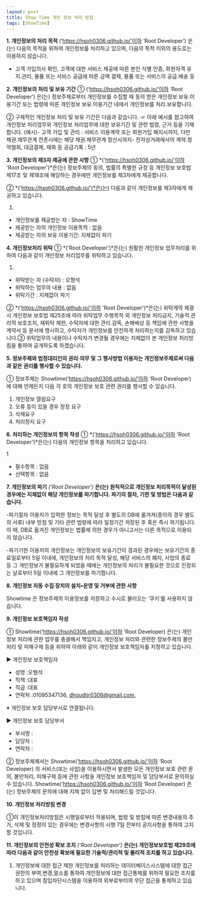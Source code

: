 ```yaml
---
layout: post
title: Show Time 개인 정보 처리 방침
tags: [ShowTime]
---
```

**1. 개인정보의 처리 목적** (‘https://hsoh0306.github.io/’이하 ‘Root Developer’) 은(는) 다음의 목적을 위하여 개인정보를 처리하고 있으며, 다음의 목적 이외의 용도로는 이용하지 않습니다. 
 - 고객 가입의사 확인, 고객에 대한 서비스 제공에 따른 본인 식별.인증, 회원자격 유지.관리, 물품 또는 서비스 공급에 따른 금액 결제, 물품 또는 서비스의 공급.배송 등 
 
**2. 개인정보의 처리 및 보유 기간**
① (‘https://hsoh0306.github.io/’이하 ‘Root Developer’) 은(는) 정보주체로부터 개인정보를 수집할 때 동의 받은 개인정보 보유․이용기간 또는 법령에 따른 개인정보 보유․이용기간 내에서 개인정보를 처리․보유합니다.

② 구체적인 개인정보 처리 및 보유 기간은 다음과 같습니다.
☞ 아래 예시를 참고하여 개인정보 처리업무와 개인정보 처리업무에 대한 보유기간 및 관련 법령, 근거 등을 기재합니다.
(예시)- 고객 가입 및 관리 : 서비스 이용계약 또는 회원가입 해지시까지, 다만 채권․채무관계 잔존시에는 해당 채권․채무관계 정산시까지- 전자상거래에서의 계약․청약철회, 대금결제, 재화 등 공급기록 : 5년

**3. 개인정보의 제3자 제공에 관한 사항** ① *('https://hsoh0306.github.io/'이하 'Root Developer')*은(는) 정보주체의 동의, 법률의 특별한 규정 등 개인정보 보호법 제17조 및 제18조에 해당하는 경우에만 개인정보를 제3자에게 제공합니다.

② *('https://hsoh0306.github.io/')*은(는) 다음과 같이 개인정보를 제3자에게 제공하고 있습니다.

1. 
- 개인정보를 제공받는 자 : ShowTime
- 제공받는 자의 개인정보 이용목적 : 없음
- 제공받는 자의 보유.이용기간: 지체없이 파기

**4. 개인정보처리 위탁** 
① *('Root Developer')*은(는) 원활한 개인정보 업무처리를 위하여 다음과 같이 개인정보 처리업무를 위탁하고 있습니다.

1. 
- 위탁받는 자 (수탁자) : 오형석
- 위탁하는 업무의 내용 : 없음
- 위탁기간 : 지체없이 파기

② *('https://hsoh0306.github.io/'이하 'Root Developer')*은(는) 위탁계약 체결시 개인정보 보호법 제25조에 따라 위탁업무 수행목적 외 개인정보 처리금지, 기술적․관리적 보호조치, 재위탁 제한, 수탁자에 대한 관리․감독, 손해배상 등 책임에 관한 사항을 계약서 등 문서에 명시하고, 수탁자가 개인정보를 안전하게 처리하는지를 감독하고 있습니다.③ 위탁업무의 내용이나 수탁자가 변경될 경우에는 지체없이 본 개인정보 처리방침을 통하여 공개하도록 하겠습니다.

**5. 정보주체와 법정대리인의 권리·의무 및 그 행사방법 이용자는 개인정보주체로써 다음과 같은 권리를 행사할 수 있습니다.**

① 정보주체는 Showtime(‘https://hsoh0306.github.io/’이하 ‘Root Developer) 에 대해 언제든지 다음 각 호의 개인정보 보호 관련 권리를 행사할 수 있습니다.

1. 개인정보 열람요구 
2. 오류 등이 있을 경우 정정 요구 
3. 삭제요구 
4. 처리정지 요구

**6. 처리하는 개인정보의 항목 작성**
① *('https://hsoh0306.github.io/'이하 'Root Developer')*은(는) 다음의 개인정보 항목을 처리하고 있습니다.

1
- 필수항목 : 없음
- 선택항목 : 없음

**7. 개인정보의 파기** *('Root Developer')* **은(는) 원칙적으로 개인정보 처리목적이 달성된 경우에는 지체없이 해당 개인정보를 파기합니다. 파기의 절차, 기한 및 방법은 다음과 같습니다.**

-파기절차
이용자가 입력한 정보는 목적 달성 후 별도의 DB에 옮겨져(종이의 경우 별도의 서류) 내부 방침 및 기타 관련 법령에 따라 일정기간 저장된 후 혹은 즉시 파기됩니다. 이 때, DB로 옮겨진 개인정보는 법률에 의한 경우가 아니고서는 다른 목적으로 이용되지 않습니다.

-파기기한
이용자의 개인정보는 개인정보의 보유기간이 경과된 경우에는 보유기간의 종료일로부터 5일 이내에, 개인정보의 처리 목적 달성, 해당 서비스의 폐지, 사업의 종료 등 그 개인정보가 불필요하게 되었을 때에는 개인정보의 처리가 불필요한 것으로 인정되는 날로부터 5일 이내에 그 개인정보를 파기합니다.

**8. 개인정보 자동 수집 장치의 설치•운영 및 거부에 관한 사항**

Showtime 은 정보주체의 이용정보를 저장하고 수시로 불러오는 ‘쿠키’를 사용하지 않습니다.

**9. 개인정보 보호책임자 작성**

 ① Showtime(‘https://hsoh0306.github.io/’이하 ‘Root Developer) 은(는) 개인정보 처리에 관한 업무를 총괄해서 책임지고, 개인정보 처리와 관련한 정보주체의 불만처리 및 피해구제 등을 위하여 아래와 같이 개인정보 보호책임자를 지정하고 있습니다.

▶ 개인정보 보호책임자

- 성명 :오형석
- 직책 :대표
- 직급 :대표
- 연락처 :01095347136, dhgudtjr0306@gmail.com,

※ 개인정보 보호 담당부서로 연결됩니다.

▶ 개인정보 보호 담당부서
- 부서명 :
- 담당자 :
- 연락처 :

② 정보주체께서는 Showtime(‘https://hsoh0306.github.io/’이하 ‘Root Developer) 의 서비스(또는 사업)을 이용하시면서 발생한 모든 개인정보 보호 관련 문의, 불만처리, 피해구제 등에 관한 사항을 개인정보 보호책임자 및 담당부서로 문의하실 수 있습니다. Showtime(‘https://hsoh0306.github.io/’이하 ‘Root Developer) 은(는) 정보주체의 문의에 대해 지체 없이 답변 및 처리해드릴 것입니다.

**10. 개인정보 처리방침 변경**

①이 개인정보처리방침은 시행일로부터 적용되며, 법령 및 방침에 따른 변경내용의 추가, 삭제 및 정정이 있는 경우에는 변경사항의 시행 7일 전부터 공지사항을 통하여 고지할 것입니다.

**11. 개인정보의 안전성 확보 조치** *('Root Developer')* **은(는) 개인정보보호법 제29조에 따라 다음과 같이 안전성 확보에 필요한 기술적/관리적 및 물리적 조치를 하고 있습니다.**

1. 개인정보에 대한 접근 제한 개인정보를 처리하는 데이터베이스시스템에 대한 접근권한의 부여,변경,말소를 통하여 개인정보에 대한 접근통제를 위하여 필요한 조치를 하고 있으며 침입차단시스템을 이용하여 외부로부터의 무단 접근을 통제하고 있습니다.
